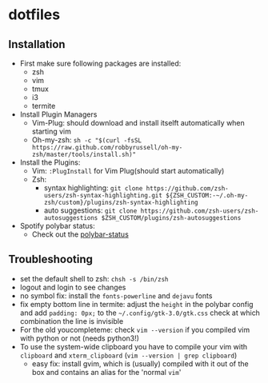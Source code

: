 # dotfiles

## Installation
+ First make sure following packages are installed:
  + zsh
  + vim
  + tmux
  + i3
  + termite
+ Install Plugin Managers
  + Vim-Plug: should download and install itselft automatically when starting vim
  + Oh-my-zsh: ```sh -c "$(curl -fsSL https://raw.github.com/robbyrussell/oh-my-zsh/master/tools/install.sh)"```
+ Install the Plugins:
  + Vim: `:PlugInstall` for Vim Plug(should start automatically)
  + Zsh:
    + syntax highlighting: ```git clone https://github.com/zsh-users/zsh-syntax-highlighting.git ${ZSH_CUSTOM:-~/.oh-my-zsh/custom}/plugins/zsh-syntax-highlighting```
    + auto suggestions: ```git clone https://github.com/zsh-users/zsh-autosuggestions $ZSH_CUSTOM/plugins/zsh-autosuggestions```
+ Spotify polybar status:
  + Check out the [polybar-status](https://github.com/Jvanrhijn/polybar-spotify)

## Troubleshooting
+ set the default shell to zsh: ```chsh -s /bin/zsh``` 
+ logout and login to see changes
+ no symbol fix: install the `fonts-powerline` and `dejavu` fonts
+ fix empty bottom line in termite: adjust the `height` in the polybar config and add `padding: 0px;` to the `~/.config/gtk-3.0/gtk.css` check at which combination the line is invisible
+ For the old youcompleteme: check `vim --version` if you compiled vim with python or not (needs python3!)
+ To use the system-wide clipboard you have to compile your vim with `clipboard` and `xterm_clipboard` (`vim --version | grep clipboard`)
  + easy fix: install gvim, which is (usually) compiled with it out of the box and contains an alias for the 'normal `vim`'
